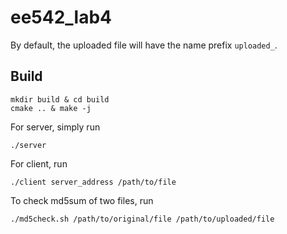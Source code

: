 # ee542_lab4
By default, the uploaded file will have the name prefix `uploaded_`.
## Build
```
mkdir build & cd build
cmake .. & make -j
```

For server, simply run 
```
./server
```

For client, run 
```
./client server_address /path/to/file
```

To check md5sum of two files, run
```
./md5check.sh /path/to/original/file /path/to/uploaded/file
```
